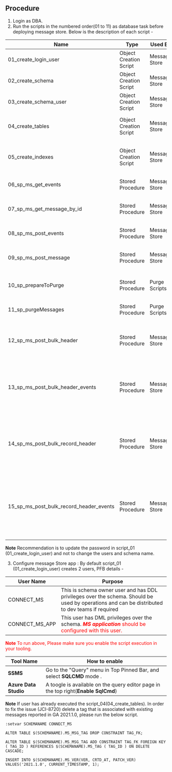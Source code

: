## Procedure 

1. Login as DBA.
2. Run the scripts in the numbered order(01 to 11) as database task before deploying message store. 
Below is the description of each script - 

| Name | Type | Used By | Description|
|---|---|---|---|
01_create_login_user | Object Creation Script | Message Store | Creates login user |
02_create_schema | Object Creation Script | Message Store | Creates MS Schema |
03_create_schema_user | Object Creation Script | Message Store | Creates schema user |
04_create_tables | Object Creation Script | Message Store | Create tables within schema |
05_create_indexes | Object Creation Script | Message Store | Creates required indexes within schema |
06_sp_ms_get_events | Stored Procedure | Message Store | Used by get Event operation |
07_sp_ms_get_message_by_id | Stored Procedure | Message Store | Used by get message operation |
08_sp_ms_post_events | Stored Procedure | Message Store | Used by post events operation |
09_sp_ms_post_message | Stored Procedure | Message Store | Used by post message operation |
10_sp_prepareToPurge | Stored Procedure | Purge Scripts | Used for marking to be purged records |
11_sp_purgeMessages | Stored Procedure | Purge Scripts | Used for deleting the records |
12_sp_ms_post_bulk_header | Stored Procedure | Message Store | Used by post bulk header operation, adds the header |
13_sp_ms_post_bulk_header_events | Stored Procedure | Message Store | Used by post bulk event operation, adds the event against header |
14_sp_ms_post_bulk_record_header | Stored Procedure | Message Store | Used by record header operation, adds record header against the bulk header |
15_sp_ms_post_bulk_record_header_events | Stored Procedure | Message Store | Used by record event operation, adds record event against record header |

**Note** Recommendation is to update the password in script_01 (01_create_login_user) and not to change the users and schema name. 

3. Configure message Store app : By default script_01 (01_create_login_user) creates 2 users, PFB details - 

| User Name | Purpose | 
|---|---|
| CONNECT_MS | This is schema owner user and has DDL privileges over the schema. Should be used by operations and can be distributed to dev teams if required |
| CONNECT_MS_APP | This user has DML privileges over the schema. <span style="color:red"> ***MS application*** <span>should be configured with this user. | 


<span style="color:red">  **Note** <span style="color:red">  To run above, Please make sure you enable the script execution in your tooling. 

| Tool Name | How to enable| 
|---|---|
| **SSMS** | Go to the "Query" menu in Top Pinned Bar, and select **SQLCMD** mode . |
| **Azure Data Studio** | A toogle is available on the query editor page in the top right(**Enable SqlCmd**) |

**Note** If user has already executed the script_04(04_create_tables). In order to fix the issue (JCI-8720) delete a tag that is associated with existing messages reported in GA 2021.1.0, please run the below script.

```
:setvar SCHEMANAME CONNECT_MS

ALTER TABLE $(SCHEMANAME).MS_MSG_TAG DROP CONSTRAINT TAG_FK;

ALTER TABLE $(SCHEMANAME).MS_MSG_TAG ADD CONSTRAINT TAG_FK FOREIGN KEY ( TAG_ID ) REFERENCES $(SCHEMANAME).MS_TAG ( TAG_ID ) ON DELETE CASCADE;

INSERT INTO $(SCHEMANAME).MS_VER(VER, CRTD_AT, PATCH_VER) VALUES('2021.1.0', CURRENT_TIMESTAMP, 1);
```


